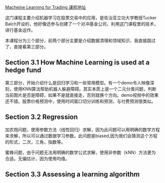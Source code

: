 
[Macheine Learning for Trading 课程地址](https://classroom.udacity.com/courses/ud501)

这门课程主要介绍机器学习在股票交易中的应用，是佐治亚立功大学教授Tucker Balch开设的，他好像还参与创建了一个对冲基金公司，利用这门课程里的技术，进行基金运作。


本课程分为三个部分，前两个部分主要是介绍数据清理和领域知识，我直接跳过了，直接看第三部分。

## Section 3.1  How Machine Learning is used at a hedge fund
第三部分，开始介绍什么是回归学习和一些常用模型。有一个demo令人映像深刻，使用KNN算法帮助机器人躲避障碍。其实本质上是一个二元分类问题，判断当前图片是否是障碍，如果不是就直接走，否则就换个方向。demo视频中的效果还不错。股票价格预测中，使用时间窗口切分训练和预测，与付费预测很类似。

## Section 3.2 Regression

加农炮问题，使用参数方法（线性回归）求解，因为此问题可以用明确的数学方程来求解，所以可以通过数据学习参数。此问题是biased,因为我们会猜测这个方程的形式，二次，三角，指数等。

蜜蜂问题，由于问题无法用明确的数学公式求解，使用非参数（kNN）方法更为合适。无偏估计，因为使用均值。

## Section 3.3 Assessing a learning algorithm
